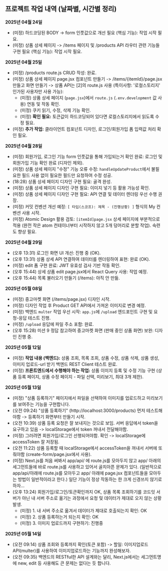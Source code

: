 ## 프로젝트 작업 내역 (날짜별, 시간별 정리)

**2025년 04월 24일**

- (미정) 하드코딩된 BODY -> form 인풋값으로 개선 필요 (핵심 기능): 작업 시작 필요.
- (미정) 상품 상세 페이지 -> /items 페이지 및 /products API 라우터 관련 기능들 구현 필요 (핵심 기능): 작업 시작 필요.

**2025년 04월 25일**

- (미정) /products route.js CRUD 작성: 완료.
- (미정) 상품 상세 페이지 page.jsx 컴포넌트 만들기 -> /items/{itemId}/page.jsx 만들고 화면 만들기 -> 상품 API는 [2]의 route.js 사용 (특이사항: '로컬스토리지' 인가된 사용자만 사용 가능):
  - (미정) 상품 상세 페이지 (`page.jsx`)에서 `route.js` (`.env.development` 값 사용) 연동 및 작동 확인.
  - (미정) 쿠키 읽기, 수정, 삭제 기능 확인.
  - (미정) **확인 필요:** 토큰값이 하드코딩되어 있다면 로컬스토리지에서 읽도록 수정 필요.
- (미정) **추가 작업:** 클라이언트 컴포넌트 디자인, 로그인/회원가입 폼 입력값 처리 확인 필요.

**2025년 04월 28일**

- (미정) 회원가입, 로그인 기능 form 인풋값을 통해 가입되는거 확인 완료: 로그인 및 회원가입 기능 확인 완료 (디자인 제외).
- (미정) 상품 상세 페이지 "수정" 기능 오류 수정: `handleUpdateProduct`에서 불필요한 필드 사용 없이 필요한 필드만 요청하여 수정 성공.
- (18:28) 상품 상세 페이지 디자인 구현 필요: 골격 완성.
- (미정) 상품 상세 페이지 디자인 구현 필요: 이미지 넣기 등 활용 가능성 확인.
- (미정) 상품 상세 페이지 디자인 구현 필요: API 연결 및 데이터 렌더링 우선 수행 권장.
- (미정) 커밋 컨벤션 개선 예정: `[ 타입(스코프): 제목 - (진행상황) ]` 형식의 My 컨벤션 사용 시작.
- (미정) Atomic Design 활용 검토: `[itemId]page.jsx` 상세 페이지에 부분적으로 적용 (완전 작은 atom 컨테이너부터 시작하지 않고 5개 덩어리로 분할 작업). 숙련도 향상 필요.

**2025년 04월 29일**

- (오후 13:31) 로그인 화면 UI 개선: 진행 중 (OK).
- (오후 13:31) 상품 상세 API 연결하여 데이터를 렌더링하여 표현: 완료 (OK).
- (미정) edit 폼 구현 완료: JWT 유효성 검사 기반 작동 확인.
- (오후 15:44) 상세 상품 edit page.jsx에서 React Query 사용: 작업 예정.
- (오후 15:44) 목록 불러오기 만들기 (/items): 아직 안 만듦.

**2025년 05월 08일**

- (미정) 중고마켓 화면 (/items/page.jsx) 디자인 시작.
- (미정) 디자인 작업 후 Product GET API에서 가져온 이미지로 변경 예정.
- (미정) 백엔드 `multer` 작업 우선 시작: `app.js`에 `/upload` 엔드포인트 구현 및 요청-응답 테스트 진행.
- (미정) `/upload` 응답에 파일 주소 포함: 완료.
- (오후 15:28) 미션 9 정답 참고하여 중고마켓 화면 (판매 중인 상품 화면) 보완: 디자인 진행 중.

**2025년 05월 12일**

- (미정) **작업 내용 (백엔드):** 상품 조회, 목록 조회, 상품 수정, 상품 삭제, 상품 생성, 이미지 업로드-url 받기 백엔드 REST Client 테스트 완료.
- (미정) **프론트엔드에서 수행해야 하는 작업:** 상품 이미지 등록 및 수정 기능 구현 (상품 등록 페이지, 상품 수정 페이지 - 파일 선택, 미리보기, 최대 3개 제한).

**2025년 05월 13일**

- (미정) "상품 등록하기" 페이지에서 파일을 선택하여 이미지를 업로드하고 미리보기를 보여주는 기능을 구현합니다.
- (오전 09:24) "상품 등록하기" (http://localhost:3000/products) 먼저 테스트해야함 -> 등록하기 화면부터 만들기 시작.
- (오전 10:39) 상품 등록 요청은 잘 보내지는 것으로 보임. 서버 응답에서 token을 요구하고 있음 -> localStorage에서 token 꺼내서 전달해야함.
- (미정) 그러려면 회원가입/로그인 선행되어야함. 확인 -> localStorage에 accessToken 잘 저장됨.
- (오전 11:22) 상품 등록할 때 localStorage에서 accessToken을 꺼내서 서버에 또 줘야함 (create-form/page.jsx에서 사용).
- (미정) Next.js를 처음 써봐서 app/api/ 에 route.js를 모아두지 않고 app/ 아래의 세그먼트들에 바로 route.js를 사용하고 있어서 골치아픈 문제가 있다. (일반적으로 app/api/아래에 route.js를 모아두고 app/ 아래에 page.jsx 컴포넌트들을 모아두는 방법이 일반적이라고 한다.) 일단 기능이 정상 작동하는 한 크게 신경쓰지 않기로 하자...
- (오후 13:24) 회원가입/로그인/토큰확인까지 OK, 상품 목록 조회하기를 코드잇 서버가 아닌 내 서버 주소로 옮기는 과정에서 요청 및 데이터가 제대로 오지 않는 상황 발생.
  - (미정) 1. 내 서버 주소로 옮겨서 데이터가 제대로 호출되는지 확인: OK
  - (미정) 2. 상품 등록하는거 되는지 확인: OK
  - (미정) 3. 이미지 업로드까지 구현하기: 진행중

**2025년 05월 14일**

- (오전 09:14) 상품 조회와 등록까지 확인(토큰 포함) -> 할일: 이미지업로드 API(multer)를 사용하여 이미지업로드하는 기능까지 완성해보자.
- (오전 09:35) 백엔드의 RESTful한 API 설계와는 달리, Next.js에서는 세그먼트명에 new, edit 등 사용해도 큰 문제는 없다는 듯 합니다.
